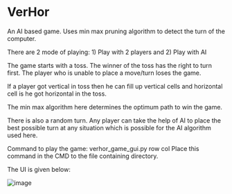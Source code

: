 # VerHor
An AI based game. Uses min max pruning algorithm to detect the turn of the computer.

There are 2 mode of playing: 1) Play with 2 players and 2) Play with AI

The game starts with a toss. The winner of the toss has the right to turn first. The player who is unable to place a move/turn loses the game.

If a player got vertical in toss then he can fill up vertical cells and horizontal cell is he got horizontal in the toss.

The min max algorithm here determines the optimum path to win the game.

There is also a random turn. Any player can take the help of AI to place the best possible turn at any situation which is possible for the AI algorithm used here.

Command to play the game: verhor_game_gui.py row col
Place this command in the CMD to the file containing directory. 

The UI is given below: 


![image](https://user-images.githubusercontent.com/53037559/199295066-6e10e9a4-dd0c-430e-bc0d-b6f21bee100b.png)
